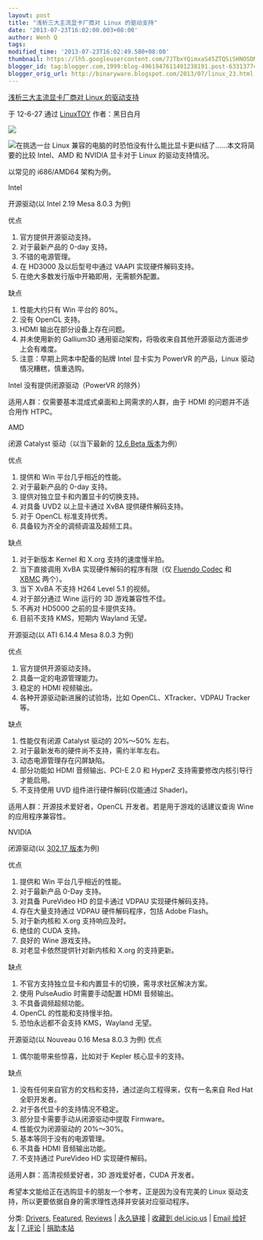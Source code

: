 ```yaml
---
layout: post
title: "浅析三大主流显卡厂商对 Linux 的驱动支持"
date: '2013-07-23T16:02:00.003+08:00'
author: Wenh Q
tags:
modified_time: '2013-07-23T16:02:49.580+08:00'
thumbnail: https://lh5.googleusercontent.com/7JTbxYQimxaS45ZTQSiSHNOSDMNxMxch9hYTXkxSfr0tt5vnv90tD2yb_Egyz-4H-ygP5p27gZknFJPDEfj-1fz9XLpHuQrvgSJFElvbx0yTdIiUd_M=s72-c
blogger_id: tag:blogger.com,1999:blog-4961947611491238191.post-6331377452778279741
blogger_orig_url: http://binaryware.blogspot.com/2013/07/linux_23.html
---
```


[
浅析三大主流显卡厂商对 Linux
的驱动支持](http://linuxtoy.org/archives/compare-linux-driver-support-between-three-major-gpus.html)

于 12-6-27 通过 [LinuxTOY](http://linuxtoy.org/) 作者：黑日白月

![](https://lh5.googleusercontent.com/7JTbxYQimxaS45ZTQSiSHNOSDMNxMxch9hYTXkxSfr0tt5vnv90tD2yb_Egyz-4H-ygP5p27gZknFJPDEfj-1fz9XLpHuQrvgSJFElvbx0yTdIiUd_M)

![](https://lh6.googleusercontent.com/Q0Heo1-nOyUP7fLlXghn1kKWOGC9FtV3O_zIrOYuYGNqVOBfvfQula3ZqoqPEk1-YRqaSPb9KNPX8CzzOYPsT5Pg_JUensKO-0Li4BhgIzsVUPCIkBU)在挑选一台
Linux 兼容的电脑的时恐怕没有什么能比显卡更纠结了……本文将简要的比较
Intel、AMD 和 NVIDIA 显卡对于 Linux 的驱动支持情况。

以常见的 i686/AMD64 架构为例。

Intel

开源驱动(以 Intel 2.19 Mesa 8.0.3 为例)

优点

1.  官方提供开源驱动支持。
2.  对于最新产品的 0-day 支持。
3.  不错的电源管理。
4.  在 HD3000 及以后型号中通过 VAAPI 实现硬件解码支持。
5.  在绝大多数发行版中开箱即用，无需额外配置。

缺点

1.  性能大约只有 Win 平台的 80%。
2.  没有 OpenCL 支持。
3.  HDMI 输出在部分设备上存在问题。
4.  并未使用新的 Gallium3D
    通用驱动架构，将吸收来自其他开源驱动方面进步上会有难度。
5.  注意：早期上网本中配备的贴牌 Intel 显卡实为 PowerVR 的产品，Linux
    驱动情况糟糕，慎重选购。

Intel 没有提供闭源驱动（PowerVR 的除外）

适用人群：仅需要基本混成式桌面和上网需求的人群，由于 HDMI
的问题并不适合用作 HTPC。

AMD

闭源 Catalyst 驱动（以当下最新的 [12.6 Beta
版本](http://linuxtoy.org/archives/amd-catalyst-12-6-beta.html)为例）

优点

1.  提供和 Win 平台几乎相近的性能。
2.  对于最新产品的 0-day 支持。
3.  提供对独立显卡和内置显卡的切换支持。
4.  对具备 UVD2 以上显卡通过 XvBA 提供硬件解码支持。
5.  对于 OpenCL 标准支持优秀。
6.  具备较为齐全的调频调温及超频工具。

缺点

1.  对于新版本 Kernel 和 X.org 支持的速度慢半拍。
2.  当下直接调用 XvBA 实现硬件解码的程序有限（仅 [Fluendo
    Codec](http://linuxtoy.org/archives/fluendo-codec-pack-and-gstreamer-hardware-va-briefing.html) 和
    [XBMC](http://www.phoronix.com/scan.php?page=news_item&px=MTAyODU) 两个）。
3.  当下 XvBA 不支持 H264 Level 5.1 的视频。
4.  对于部分通过 Wine 运行的 3D 游戏兼容性不佳。
5.  不再对 HD5000 之前的显卡提供支持。
6.  目前不支持 KMS，短期内 Wayland 无望。

开源驱动(以 ATI 6.14.4 Mesa 8.0.3 为例)

优点

1.  官方提供开源驱动支持。
2.  具备一定的电源管理能力。
3.  稳定的 HDMI 视频输出。
4.  各种开源驱动新进展的试验场，比如 OpenCL、XTracker、VDPAU Tracker
    等。

缺点

1.  性能仅有闭源 Catalyst 驱动的 20%～50% 左右。
2.  对于最新发布的硬件尚不支持，需约半年左右。
3.  动态电源管理存在闪屏缺陷。
4.  部分功能如 HDMI 音频输出、PCI-E 2.0 和 HyperZ
    支持需要修改内核引导行才能启用。
5.  不支持使用 UVD 组件进行硬件解码(仅能通过 Shader)。

适用人群：开源技术爱好者，OpenCL 开发者。若是用于游戏的话建议查询 Wine
的应用程序兼容性。

NVIDIA

闭源驱动(以 [302.17
版本](http://linuxtoy.org/archives/briefing-about-nvidia.html)为例)

优点

1.  提供和 Win 平台几乎相近的性能。
2.  对于最新产品 0-Day 支持。
3.  对具备 PureVideo HD 的显卡通过 VDPAU 实现硬件解码支持。
4.  存在大量支持通过 VDPAU 硬件解码程序，包括 Adobe Flash。
5.  对于新内核和 X.org 支持响应及时。
6.  绝佳的 CUDA 支持。
7.  良好的 Wine 游戏支持。
8.  对老显卡依然提供针对新内核和 X.org 的支持更新。

缺点

1.  不官方支持独立显卡和内置显卡的切换，需寻求社区解决方案。
2.  使用 PulseAudio 时需要手动配置 HDMI 音频输出。
3.  不具备调频超频功能。
4.  OpenCL 的性能和支持慢半拍。
5.  恐怕永远都不会支持 KMS，Wayland 无望。

开源驱动(以 Nouveau 0.16 Mesa 8.0.3 为例) 优点

1.  偶尔能带来些惊喜，比如对于 Kepler 核心显卡的支持。

缺点

1.  没有任何来自官方的文档和支持，通过逆向工程得来，仅有一名来自 Red Hat
    全职开发者。
2.  对于各代显卡的支持情况不稳定。
3.  部分显卡需要手动从闭源驱动中提取 Firmware。
4.  性能仅为闭源驱动的 20%～30%。
5.  基本等同于没有的电源管理。
6.  不具备 HDMI 音频输出功能。
7.  不支持通过 PureVideo HD 实现硬件解码。

适用人群：高清视频爱好者，3D 游戏爱好者，CUDA 开发者。

希望本文能给正在选购显卡的朋友一个参考，正是因为没有完美的 Linux
驱动支持，所以更要依据自身的需求理性选择并安装对应驱动程序。

分类: [Drivers](http://linuxtoy.org/category/apps/drivers),
[Featured](http://linuxtoy.org/category/featured-post),
[Reviews](http://linuxtoy.org/category/reviews) |
[永久链接](http://linuxtoy.org/archives/compare-linux-driver-support-between-three-major-gpus.html) |
[收藏到
del.icio.us](http://delicious.com/save?url=http://linuxtoy.org/archives/compare-linux-driver-support-between-three-major-gpus.html&title=%E6%B5%85%E6%9E%90%E4%B8%89%E5%A4%A7%E4%B8%BB%E6%B5%81%E6%98%BE%E5%8D%A1%E5%8E%82%E5%95%86%E5%AF%B9+Linux+%E7%9A%84%E9%A9%B1%E5%8A%A8%E6%94%AF%E6%8C%81) |
[Email
给好友](https://www.blogger.com/blogger.g?blogID=4961947611491238191) |
[7
评论](http://linuxtoy.org/archives/compare-linux-driver-support-between-three-major-gpus.html#comments) |
[捐助本站](http://linuxtoy.org/faq/donate)
